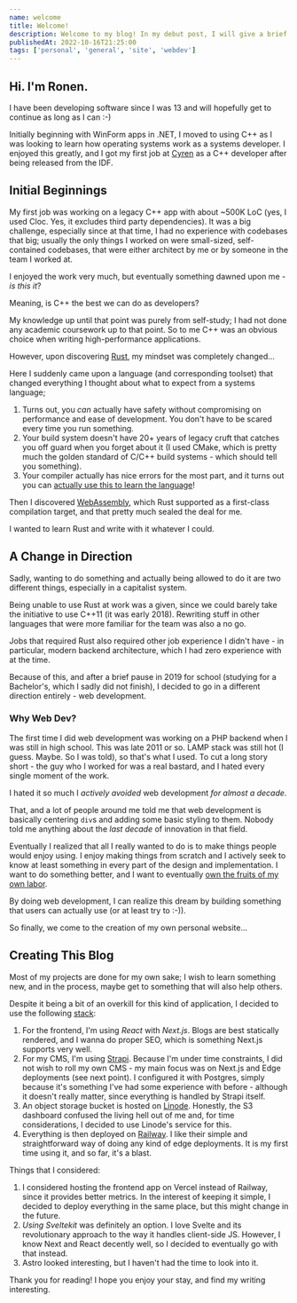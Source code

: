 ```yaml
---
name: welcome
title: Welcome!
description: Welcome to my blog! In my debut post, I will give a brief introduction to myself and this blog.
publishedAt: 2022-10-16T21:25:00
tags: ['personal', 'general', 'site', 'webdev']
---
```


## Hi. I'm Ronen.

I have been developing software since I was 13 and will hopefully get to continue as long as I can :-)

Initially beginning with WinForm apps in .NET, I moved to using C++ as I was looking to learn how operating systems work as a systems developer. I enjoyed this greatly, and I got my first job at [Cyren](https://cyren.com) as a C++ developer after being released from the IDF.

## Initial Beginnings

My first job was working on a legacy C++ app with about ~500K LoC (yes, I used Cloc. Yes, it excludes third party dependencies). It was a big challenge, especially since at that time, I had no experience with codebases that big; usually the only things I worked on were small-sized, self-contained codebases, that were either architect by me or by someone in the team I worked at.

I enjoyed the work very much, but eventually something dawned upon me - _is this it_?

Meaning, is C++ the best we can do as developers?

My knowledge up until that point was purely from self-study; I had not done any academic coursework up to that point. So to me C++ was an obvious choice when writing high-performance applications.

However, upon discovering [Rust](https://www.rust-lang.org/), my mindset was completely changed...

Here I suddenly came upon a language (and corresponding toolset) that changed everything I thought about what to expect from a systems language;

1. Turns out, you _can_ actually have safety without compromising on performance and ease of development. You don't have to be scared every time you run something.
2. Your build system doesn't have 20+ years of legacy cruft that catches you off guard when you forget about it (I used CMake, which is pretty much the golden standard of C/C++ build systems - which should tell you something).
3. Your compiler actually has nice errors for the most part, and it turns out you can [actually use this to learn the language](https://www.reddit.com/r/rust/comments/q8t2uk/compiler_error_driven_development/)!

Then I discovered [WebAssembly](https://webassembly.org/), which Rust supported as a first-class compilation target, and that pretty much sealed the deal for me.

I wanted to learn Rust and write with it whatever I could.

## A Change in Direction

Sadly, wanting to do something and actually being allowed to do it are two different things, especially in a capitalist system.

Being unable to use Rust at work was a given, since we could barely take the initiative to use C++11 (it was early 2018). Rewriting stuff in other languages that were more familiar for the team was also a no go.

Jobs that required Rust also required other job experience I didn't have - in particular, modern backend architecture, which I had zero experience with at the time.

Because of this, and after a brief pause in 2019 for school (studying for a Bachelor's, which I sadly did not finish), I decided to go in a different direction entirely - web development.

### Why Web Dev?

The first time I did web development was working on a PHP backend when I was still in high school. This was late 2011 or so. LAMP stack was still hot (I guess. Maybe. So I was told), so that's what I used. To cut a long story short - the guy who I worked for was a real bastard, and I hated every single moment of the work.

I hated it so much I _actively avoided_ web development _for almost a decade_.

That, and a lot of people around me told me that web development is basically centering `div`s and adding some basic styling to them. Nobody told me anything about the _last decade_ of innovation in that field.

Eventually I realized that all I really wanted to do is to make things people would enjoy using. I enjoy making things from scratch and I actively seek to know at least something in every part of the design and implementation. I want to do something better, and I want to eventually [own the fruits of my own labor](https://en.wikipedia.org/wiki/Labour_power).

By doing web development, I can realize this dream by building something that users can actually use (or at least try to :-)).

So finally, we come to the creation of my own personal website...

## Creating This Blog

Most of my projects are done for my own sake; I wish to learn something new, and in the process, maybe get to something that will also help others.

Despite it being a bit of an overkill for this kind of application, I decided to use the following [stack](https://jamstack.org/):

1. For the frontend, I'm using _React_ with _Next.js_. Blogs are best statically rendered, and I wanna do proper SEO, which is something Next.js supports very well.
2. For my CMS, I'm using [Strapi](https://strapi.io/). Because I'm under time constraints, I did not wish to roll my own CMS - my main focus was on Next.js and Edge deployments (see next point).
   I configured it with Postgres, simply because it's something I've had some experience with before - although it doesn't really matter, since everything is handled by Strapi itself.
3. An object storage bucket is hosted on [Linode](https://linode.com). Honestly, the S3 dashboard confused the living hell out of me and, for time considerations, I decided to use Linode's service for this.
4. Everything is then deployed on [Railway](https://railway.app). I like their simple and straightforward way of doing any kind of edge deployments. It is my first time using it, and so far, it's a blast.

Things that I considered:

1. I considered hosting the frontend app on Vercel instead of Railway, since it provides better metrics. In the interest of keeping it simple, I decided to deploy everything in the same place, but this might change in the future.
2. _Using Sveltekit_ was definitely an option. I love Svelte and its revolutionary approach to the way it handles client-side JS. However, I know Next and React decently well, so I decided to eventually go with that instead.
3. Astro looked interesting, but I haven't had the time to look into it.

Thank you for reading! I hope you enjoy your stay, and find my writing interesting.
